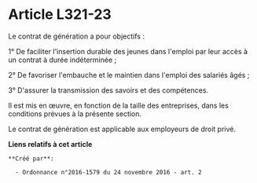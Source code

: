 # Article L321-23

Le contrat de génération a pour objectifs : 

1° De faciliter l'insertion durable des jeunes dans l'emploi par leur accès à un contrat à durée indéterminée ; 

2° De favoriser l'embauche et le maintien dans l'emploi des salariés âgés ; 

3° D'assurer la transmission des savoirs et des compétences. 

Il est mis en œuvre, en fonction de la taille des entreprises, dans les conditions prévues à la présente section. 

Le contrat de génération est applicable aux employeurs de droit privé.

**Liens relatifs à cet article**

	**Créé par**:

	  - Ordonnance n°2016-1579 du 24 novembre 2016 - art. 2
